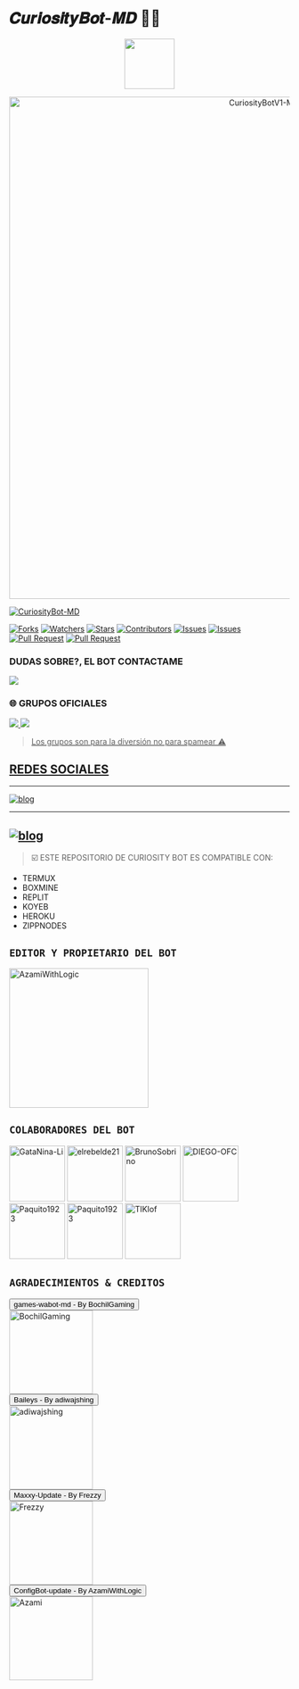 # 𝑪𝒖𝒓𝒊𝒐𝒔𝒊𝒕𝒚𝑩𝒐𝒕-𝑴𝑫 🍒✨
<p align="center"> 
  <a href="https://github.com/AzamiWithLogic/CuriosityBotV1-MD"><img src="http://readme-typing-svg.herokuapp.com?font=mono&size=17&duration=4000&color=ABF7BY&center=falso&vCenter=falso&lines=CURIOSITY+BOT+MD++🍒;GRACIAS+POR+VISITAR+ESTE+REPOSITORIO.👀" height="90px"
</p> 

<p align="center">
<img src="https://github.com/AzamiWithLogic/CuriosityBotV1-MD/blob/main/origen/sity3.jpg" alt="CuriosityBotV1-MD" width="900"/>
</p>
<a href="#"><img title="CuriosityBot-MD" src="https://img.shields.io/badge/Compatible con la versión multi dispositivos de whatsApp-red?colorA=%F77F48FJ&colorB=%F77F48FJ&style=for-the-badge">
</a>
<p align="higt">   
<a href="https://github.com/clicknetcafe/azamibot-md-multi/network/members"><img title="Forks" src="https://img.shields.io/github/forks/clicknetcafe/azamibot-md-multi?label=Forks&color=blue&style=flat-square"></a>
<a href="https://github.com/clicknetcafe/azamibot-md-multi/watchers"><img title="Watchers" src="https://img.shields.io/github/watchers/clicknetcafe/azamibot-md-multi?label=Watchers&color=green&style=flat-square"></a>
<a href="https://github.com/clicknetcafe/azamibot-md-multi/stargazers"><img title="Stars" src="https://img.shields.io/github/stars/clicknetcafe/azamibot-md-multi?label=Stars&color=yellow&style=flat-square"></a>
<a href="https://github.com/clicknetcafe/azamibot-md-multi/graphs/contributors"><img title="Contributors" src="https://img.shields.io/github/contributors/clicknetcafe/azamibot-md-multi?label=Contributors&color=blue&style=flat-square"></a>
<a href="https://github.com/clicknetcafe/azamibot-md-multi/issues"><img title="Issues" src="https://img.shields.io/github/issues/clicknetcafe/azamibot-md-multi?label=Issues&color=success&style=flat-square"></a>
<a href="https://github.com/clicknetcafe/azamibot-md-multi/issues?q=is%3Aissue+is%3Aclosed"><img title="Issues" src="https://img.shields.io/github/issues-closed/clicknetcafe/azamibot-md-multi?label=Issues&color=red&style=flat-square"></a>
<a href="https://github.com/clicknetcafe/azamibot-md-multi/pulls"><img title="Pull Request" src="https://img.shields.io/github/issues-pr/clicknetcafe/azamibot-md-multi?label=PullRequest&color=success&style=flat-square"></a>
<a href="https://github.com/clicknetcafe/azamibot-md-multi/pulls?q=is%3Apr+is%3Aclosed"><img title="Pull Request" src="https://img.shields.io/github/issues-pr-closed/clicknetcafe/azamibot-md-multi?label=PullRequest&color=red&style=flat-square"></a>


### DUDAS SOBRE?, EL BOT CONTACTAME 
<p align="hihg">   
<a href="https://instagram.com/azamiwithlogic" target="_blank"> <img src="https://img.shields.io/badge/Instagram-E4405F?style=for-the-badge&logo=instagram&logoColor=white" target="_blank"></a> 

### 🌐 GRUPOS OFICIALES
<a href="https://chat.whatsapp.com/LGg7jeOW7njH19daSmxmnd" target="blank"><img src="https://img.shields.io/badge/©_CURIOSITY_BOT_MD_1-25D366?style=for-the-badge&logo=whatsapp&logoColor=white" />
<a href="https://chat.whatsapp.com/LGg7jeOW7njH19daSmxmnd" target="blank"><img src="https://img.shields.io/badge/©_CURIOSITY_BOT_MD_2-25D366?style=for-the-badge&logo=whatsapp&logoColor=white" />

> Los grupos son para la diversión no para spamear ⚠️

## REDES SOCIALES 
-----
[![blog](https://img.shields.io/badge/YouTube-FF0000?style=for-the-badge&logo=youtube&logoColor=white)
](https://www.youtube.com/AzamiWithLogic)

-----
[![blog](https://img.shields.io/badge/Gmail-D14836?style=for-the-badge&logo=gmail&logoColor=white)
](mailto:https://centergatabot@gmail.com)
-----

> ☑️ ESTE REPOSITORIO DE CURIOSITY BOT ES COMPATIBLE CON:
* TERMUX
* BOXMINE
* REPLIT
* KOYEB
* HEROKU
* ZIPPNODES

## `EDITOR Y PROPIETARIO DEL BOT` 

<a href="https://github.com/AzamiWithLogic"><img src="https://github.com/AzamiWithLogic.png" width="250" height="250" alt="AzamiWithLogic"/></a>

## `COLABORADORES DEL BOT` 
<a href="https://github.com/GataNina-Li"><img src="https://github.com/GataNina-Li.png" width="100" height="100" alt="GataNina-Li"/></a>
<a href="https://github.com/elrebelde21"><img src="https://github.com/elrebelde21.png" width="100" height="100" alt="elrebelde21"/></a>
<a href="https://github.com/BrunoSobrino"><img src="https://github.com/BrunoSobrino.png" width="100" height="100" alt="BrunoSobrino"/></a>
<a href="https://github.com/DIEGO-OFC"><img src="https://github.com/DIEGO-OFC.png" width="100" height="100" alt="DIEGO-OFC"/></a>
<a href="https://github.com/Paquito1923"><img src="https://github.com/Paquito1923.png" width="100" height="100" alt="Paquito1923"/></a>
<a href="https://github.com/Hyzerr"><img src="https://github.com/Hyzerr.png" width="100" height="100" alt="Paquito1923"/></a>
<a href="https://github.com/TIKIof"><img src="https://github.com/TIKIof.png" width="100" height="100" alt="TIKIof"/></a>

## `AGRADECIMIENTOS & CREDITOS` 
<div><button id="boton" type="button">games-wabot-md - By BochilGaming </button></div>
<a href="https://github.com/BochilGaming/games-wabot-md/tree/multi-device"><img src="https://github.com/BochilGaming.png" width="150" height="150" alt="BochilGaming"/></a>
<div><button id="boton" type="button">Baileys - By adiwajshing</button></div>
<a href="https://github.com/adiwajshing/Baileys"><img src="https://github.com/adiwajshing.png" width="150" height="150" alt="adiwajshing"/></a>
<div><button id="boton" type="button">Maxxy-Update - By Frezzy</button></div>
<a href="https://github.com/Frezzy-XD/Maxxy-Update"><img src="https://github.com/Frezzy-XD.png" width="150" height="150" alt="Frezzy"/></a>
<div><button id="boton" type="button">ConfigBot-update - By AzamiWithLogic</button></div>
<a href="https://github.com/AzamiWithLogic/ConfigBot-update"><img src="https://github.com/AzamiWithLogic.png" width="150" height="150" alt="Azami"/></a>


